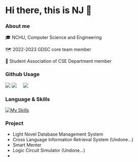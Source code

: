 # Hi there, this is NJ 👋

### About me

🎓 NCHU, Computer Science and Engineering

🗺️ 2022-2023 GDSC core team member

👯 Student Association of CSE Department member

### Github Usage

![](http://github-profile-summary-cards.vercel.app/api/cards/profile-details?username=FengDian-Su&theme=nord_bright)
![](http://github-profile-summary-cards.vercel.app/api/cards/repos-per-language?username=FengDian-Su&theme=nord_bright)&nbsp;&nbsp;&nbsp;&nbsp;&nbsp;![](http://github-profile-summary-cards.vercel.app/api/cards/most-commit-language?username=FengDian-Su&theme=nord_bright)

### Language & Skills

[![My Skills](https://skillicons.dev/icons?i=c,java,js,html,css,dart,fastapi,mysql,py)](https://skillicons.dev)

### Project

- Light Novel Database Management System
- Cross Language Information Retrieval System (Undone...)
- Smart Menter
- Logic Circuit Simulator (Undone...)
- 
